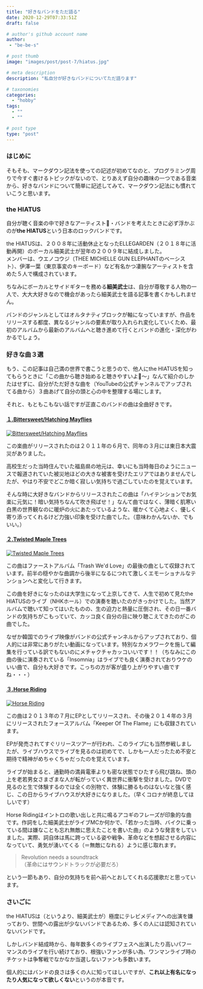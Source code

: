 ```yaml
---
title: "好きなバンドをただ語る"
date: 2020-12-29T07:33:51Z
draft: false

# author's github account name
author:
 - "be-be-s"

# post thumb
image: "images/post/post-7/hiatus.jpg"

# meta description
description: "私自分が好きなバンドについてただ語ります"

# taxonomies
categories: 
  - "hobby"
tags:
  - ""
  - ""

# post type
type: "post"
---
```



### はじめに
そもそも、マークダウン記法を使っての記述が初めてなのと、プログラミング周りで今すぐ書けるトピックがないので、とりあえず自分の趣味の一つである音楽から、好きなバンドについて簡単に記述してみて、マークダウン記法にも慣れていこうと思います。

### the HIATUS
自分が聴く音楽の中で好きなアーティスト・バンドを考えたときに必ず浮かぶのが**the HIATUS**という日本のロックバンドです。

the HIATUSは、２００８年に活動休止となったELLEGARDEN（２０１８年に活動再開）のボーカル細美武士が翌年の２００９年に結成しました。  
メンバーは、ウエノコウジ（THEE MICHELLE GUN ELEPHANTのベーシスト）、伊澤一葉（東京事変のキーボード）など有名かつ凄腕なアーティストを含めた５人で構成されています。

ちなみにボーカルとサイドギターを務める**細美武士**は、自分が尊敬する人物の一人で、大大大好きなので機会があったら細美武士を語る記事を書くかもしれません。

バンドのジャンルとしてはオルタナティブロックが軸になっていますが、作品をリリースする都度、異なるジャンルの要素が取り入れられ変化していくため、最初のアルバムから最新のアルバムへと聴き進めて行くとバンドの進化・深化がわかるでしょう。

### 好きな曲３選
もう、この記事は自己満の世界で書こうと思うので、他人にthe HIATUSを知ってもらうときに「この曲から聴き始めると聴きやすいよ〜」なんて紹介のしかたはせずに、自分がただ好きな曲を（YouTubeの公式チャンネルでアップされてる曲から）３曲あげて自分の頭と心の中を整理する場にします。

それと、もともこもない話ですが正直このバンドの曲は全曲好きです。

#### [１.Bittersweet/Hatching Mayflies](https://www.youtube.com/watch?v=bZrB_DQsk68)
[![Bittersweet/Hatching Mayflies](../../images/post/post-7/Bittersweet.jpg)](https://www.youtube.com/watch?v=bZrB_DQsk68 "Bittersweet/Hatching Mayflies")

この楽曲がリリースされたのは２０１１年の６月で、同年の３月には東日本大震災がありました。

高校生だった当時住んでいた福島県の地元は、幸いにも当時毎日のようにニュースで報道されていた被災地ほどの大きな被害を受けたエリアではありませんでしたが、やはり不安でどこか暗く寂しい気持ちで過ごしていたのを覚えています。

そんな時に大好きなバンドからリリースされたこの曲は「ハイテンションでお気楽に元気に！暗い気持ちなんて吹き飛ばせ！」なんて曲ではなく、薄暗く肌寒い白黒の世界観なのに暖炉の火にあたっているような、暖かくて心地よく、優しく寄り添ってくれるけど力強い印象を受けた曲でした。（意味わかんないか、でもいい。）

#### [２.Twisted Maple Trees](https://www.youtube.com/watch?v=7oCwh2d58Uc)
[![Twisted Maple Trees](../../images/post/post-7/Twisted-Maple-Trees.jpg)](https://www.youtube.com/watch?v=7oCwh2d58Uc "Twisted Maple Trees")

この曲はファーストアルバム「Trash We'd Love」の最後の曲として収録されています。前半の穏やかな曲調から後半になるにつれて激しくエモーショナルなテンションへと変化して行きます。  

この曲を好きになったのは大学生になって上京してきて、人生で初めて見たthe HIATUSのライブ（NHKホール）での演奏を聴いたのがきっかけでした。当然アルバムで聴いて知ってはいたものの、生の迫力と熱量に圧倒され、その日一番バンドの気持ちがこもっていて、カッコ良く自分の目に映り聴こえてきたのがこの曲でした。  

なぜか韓国でのライブ映像がバンドの公式チャンネルからアップされており、個人的には非常にありがたい動画になっています。特別なカメラワークを施して編集を行っている訳でもないのにメチャクチャカッコいいです！！（ちなみにこの曲の後に演奏されている「Insomnia」はライブでも良く演奏されておりウケのいい曲で、自分も大好きです。こっちの方が客が盛り上がりやすい曲ですね・・・）

#### [３.Horse Riding](https://www.youtube.com/watch?v=itc28UB_RRc)
[![Horse Riding](../../images/post/post-7/Horse-Riding.jpg)](https://www.youtube.com/watch?v=itc28UB_RRc "Horse Riding")

この曲は２０１３年の７月にEPとしてリリースされ、その後２０１４年の３月にリリースされたフォースアルバム「Keeper Of The Flame」にも収録されています。

EPが発売されてすぐリリースツアーが行われ、このライブにも当然参戦しましたが、ライブハウスでライブを見るのは初めてで、しかも一人だったため不安と期待で精神がめちゃくちゃだったのを覚えています。

ライブが始まると、通勤時の満員電車よりも密な状態でひたすら飛び跳ね、頭の上を老若男女さまざまな人が転がっていく異世界に衝撃を受けました。DVDで見るのと生で体験するのでは全くの別物で、体験に勝るものはないなと強く感じ、この日からライブハウスが大好きになりました。（早くコロナが終息してほしいです）

Horse Ridingはイントロの歌い出しと共に鳴るアコギのフレーズが印象的な曲です。作詞をした細美武士がライブMCか何かで、「若かった当時、バイクに乗っている間は嫌なことも忘れ無敵に思えたことを書いた曲」のような発言をしていました。実際、詞自体は馬に跨っている姿や戦争、革命などを想起させる内容になっていて、勇気が湧いてくる（＝無敵になれる）ように感じ取れます。

> Revolution needs a soundtrack  
> （革命にはサウンドトラックが必要だろ）

という一節もあり、自分の気持ちを前へ前へとおしてくれる応援歌だと思っています。

### さいごに
the HIATUSは（というより、細美武士が）極度にテレビメディアへの出演を嫌っており、世間への露出が少ないバンドであるため、多くの人には認知されていないバンドです。

しかしバンド結成時から、毎年数多くのライブフェスへ出演したり高いパフーマンスのライブを行い続けており、根強いファンが多い為、ワンマンライブ時のチケットは争奪戦でなかなか当選しないファンも多数います。

個人的にはバンドの良さは多くの人に知ってほしいですが、**これ以上有名になったり人気になって欲しくない**というのが本音です。
